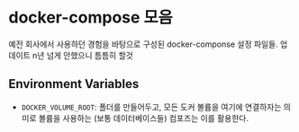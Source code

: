 # docker-compose 모음

예전 회사에서 사용하던 경험을 바탕으로 구성된 docker-componse 설정 파일들. 업데이트 n년 넘게 안했으니 틈틈히 할것

## Environment Variables

- `DOCKER_VOLUME_ROOT`: 폴더를 만들어두고, 모든 도커 볼륨을 여기에 연결하자는 의미로 볼륨을 사용하는 (보통 데이터베이스들) 컴포즈는
이를 활용한다.
 
